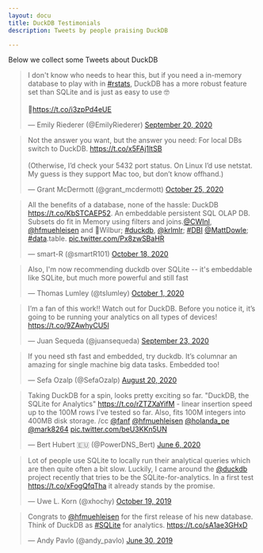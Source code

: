 ```yaml
---
layout: docu  
title: DuckDB Testimonials
description: Tweets by people praising DuckDB

---
```


Below we collect some Tweets about DuckDB

<blockquote class="twitter-tweet" data-dnt="true"><p lang="en" dir="ltr">I don&#39;t know who needs to hear this, but if you need a in-memory database to play with in <a href="https://twitter.com/hashtag/rstats?src=hash&amp;ref_src=twsrc%5Etfw">#rstats</a>, DuckDB has a more robust feature set than SQLite and is just as easy to use 🤓<br><br>🦆<a href="https://t.co/i3zpPd4eUE">https://t.co/i3zpPd4eUE</a></p>&mdash; Emily Riederer (@EmilyRiederer) <a href="https://twitter.com/EmilyRiederer/status/1307657305710788609?ref_src=twsrc%5Etfw">September 20, 2020</a></blockquote>

<blockquote class="twitter-tweet" data-conversation="none"><p lang="en" dir="ltr">Not the answer you want, but the answer you need: For local DBs switch to DuckDB. <a href="https://t.co/x5FAj1ltSB">https://t.co/x5FAj1ltSB</a><br><br>(Otherwise, I’d check your 5432 port status. On Linux I’d use netstat. My guess is they support Mac too, but don’t know offhand.)</p>&mdash; Grant McDermott (@grant_mcdermott) <a href="https://twitter.com/grant_mcdermott/status/1320200123427663878?ref_src=twsrc%5Etfw">October 25, 2020</a></blockquote>

<blockquote class="twitter-tweet"><p lang="en" dir="ltr">All the benefits of a database, none of the hassle: DuckDB <a href="https://t.co/KbSTCAEP52">https://t.co/KbSTCAEP52</a>. An embeddable persistent SQL OLAP DB. Subsets do fit in Memory using filters and joins.<a href="https://twitter.com/CWInl?ref_src=twsrc%5Etfw">@CWInl</a>, <a href="https://twitter.com/hfmuehleisen?ref_src=twsrc%5Etfw">@hfmuehleisen</a> and 🦆Wilbur; <a href="https://twitter.com/hashtag/duckdb?src=hash&amp;ref_src=twsrc%5Etfw">#duckdb</a>, <a href="https://twitter.com/krlmlr?ref_src=twsrc%5Etfw">@krlmlr</a>; <a href="https://twitter.com/hashtag/DBI?src=hash&amp;ref_src=twsrc%5Etfw">#DBI</a> <a href="https://twitter.com/MattDowle?ref_src=twsrc%5Etfw">@MattDowle</a>; <a href="https://twitter.com/hashtag/data?src=hash&amp;ref_src=twsrc%5Etfw">#data</a>.table. <a href="https://t.co/Px8zwSBaHR">pic.twitter.com/Px8zwSBaHR</a></p>&mdash; smart-R (@smartR101) <a href="https://twitter.com/smartR101/status/1317891751466643456?ref_src=twsrc%5Etfw">October 18, 2020</a></blockquote>

<blockquote class="twitter-tweet" data-conversation="none"><p lang="en" dir="ltr">Also, I&#39;m now recommending duckdb over SQLite -- it&#39;s embeddable like SQLite, but much more powerful and still fast</p>&mdash; Thomas Lumley (@tslumley) <a href="https://twitter.com/tslumley/status/1311573261168205824?ref_src=twsrc%5Etfw">October 1, 2020</a></blockquote> 

<blockquote class="twitter-tweet"><p lang="en" dir="ltr">I’m a fan of this work!! Watch out for DuckDB. Before you notice it, it’s going to be running your analytics on all types of devices! <a href="https://t.co/9ZAwhyCU5l">https://t.co/9ZAwhyCU5l</a></p>&mdash; Juan Sequeda (@juansequeda) <a href="https://twitter.com/juansequeda/status/1308761119134281728?ref_src=twsrc%5Etfw">September 23, 2020</a></blockquote> 

<blockquote class="twitter-tweet" data-conversation="none"><p lang="en" dir="ltr">If you need sth fast and embedded, try duckdb. It’s columnar an amazing for single machine big data tasks. Embedded too!</p>&mdash; Sefa Ozalp (@SefaOzalp) <a href="https://twitter.com/SefaOzalp/status/1296571883798892544?ref_src=twsrc%5Etfw">August 20, 2020</a></blockquote> 

<blockquote class="twitter-tweet"><p lang="en" dir="ltr">Taking DuckDB for a spin, looks pretty exciting so far. &quot;DuckDB, the SQLite for Analytics&quot; <a href="https://t.co/rZTZXaYifM">https://t.co/rZTZXaYifM</a> - linear insertion speed up to the 100M rows I&#39;ve tested so far. Also, fits 100M integers into 400MB disk storage. /cc <a href="https://twitter.com/fanf?ref_src=twsrc%5Etfw">@fanf</a> <a href="https://twitter.com/hfmuehleisen?ref_src=twsrc%5Etfw">@hfmuehleisen</a> <a href="https://twitter.com/holanda_pe?ref_src=twsrc%5Etfw">@holanda_pe</a> <a href="https://twitter.com/mark8264?ref_src=twsrc%5Etfw">@mark8264</a> <a href="https://t.co/beU3KKn5UN">pic.twitter.com/beU3KKn5UN</a></p>&mdash; Bert Hubert 🇪🇺 (@PowerDNS_Bert) <a href="https://twitter.com/PowerDNS_Bert/status/1269360409229787136?ref_src=twsrc%5Etfw">June 6, 2020</a></blockquote> 

<blockquote class="twitter-tweet"><p lang="en" dir="ltr">Lot of people use SQLite to locally run their analytical queries which are then quite often a bit slow. Luckily, I came around the <a href="https://twitter.com/duckdb?ref_src=twsrc%5Etfw">@duckdb</a> project recently that tries to be the SQLite-for-analytics. In a first test <a href="https://t.co/xFogQfqTha">https://t.co/xFogQfqTha</a> it already stands by the promise.</p>&mdash; Uwe L. Korn (@xhochy) <a href="https://twitter.com/xhochy/status/1185486008940404737?ref_src=twsrc%5Etfw">October 19, 2019</a></blockquote> 

<blockquote class="twitter-tweet"><p lang="en" dir="ltr">Congrats to <a href="https://twitter.com/hfmuehleisen?ref_src=twsrc%5Etfw">@hfmuehleisen</a> for the first release of his new database. Think of DuckDB as <a href="https://twitter.com/hashtag/SQLite?src=hash&amp;ref_src=twsrc%5Etfw">#SQLite</a> for analytics. <a href="https://t.co/sA1ae3GHxD">https://t.co/sA1ae3GHxD</a></p>&mdash; Andy Pavlo (@andy_pavlo) <a href="https://twitter.com/andy_pavlo/status/1145348013612765185?ref_src=twsrc%5Etfw">June 30, 2019</a></blockquote>

<script async src="https://platform.twitter.com/widgets.js" charset="utf-8"></script>

